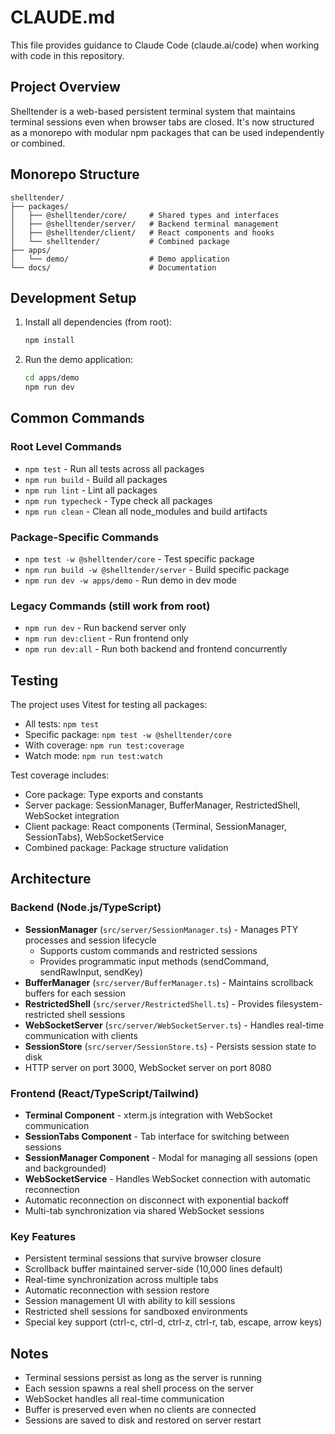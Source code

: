 # CLAUDE.md

This file provides guidance to Claude Code (claude.ai/code) when working with code in this repository.

## Project Overview

Shelltender is a web-based persistent terminal system that maintains terminal sessions even when browser tabs are closed. It's now structured as a monorepo with modular npm packages that can be used independently or combined.

## Monorepo Structure

```
shelltender/
├── packages/
│   ├── @shelltender/core/     # Shared types and interfaces
│   ├── @shelltender/server/   # Backend terminal management
│   ├── @shelltender/client/   # React components and hooks
│   └── shelltender/           # Combined package
├── apps/
│   └── demo/                  # Demo application
└── docs/                      # Documentation
```

## Development Setup

1. Install all dependencies (from root):
   ```bash
   npm install
   ```

2. Run the demo application:
   ```bash
   cd apps/demo
   npm run dev
   ```

## Common Commands

### Root Level Commands
- `npm test` - Run all tests across all packages
- `npm run build` - Build all packages
- `npm run lint` - Lint all packages
- `npm run typecheck` - Type check all packages
- `npm run clean` - Clean all node_modules and build artifacts

### Package-Specific Commands
- `npm test -w @shelltender/core` - Test specific package
- `npm run build -w @shelltender/server` - Build specific package
- `npm run dev -w apps/demo` - Run demo in dev mode

### Legacy Commands (still work from root)
- `npm run dev` - Run backend server only
- `npm run dev:client` - Run frontend only  
- `npm run dev:all` - Run both backend and frontend concurrently

## Testing

The project uses Vitest for testing all packages:

- All tests: `npm test`
- Specific package: `npm test -w @shelltender/core`
- With coverage: `npm run test:coverage`
- Watch mode: `npm run test:watch`

Test coverage includes:
- Core package: Type exports and constants
- Server package: SessionManager, BufferManager, RestrictedShell, WebSocket integration
- Client package: React components (Terminal, SessionManager, SessionTabs), WebSocketService
- Combined package: Package structure validation

## Architecture

### Backend (Node.js/TypeScript)
- **SessionManager** (`src/server/SessionManager.ts`) - Manages PTY processes and session lifecycle
  - Supports custom commands and restricted sessions
  - Provides programmatic input methods (sendCommand, sendRawInput, sendKey)
- **BufferManager** (`src/server/BufferManager.ts`) - Maintains scrollback buffers for each session
- **RestrictedShell** (`src/server/RestrictedShell.ts`) - Provides filesystem-restricted shell sessions
- **WebSocketServer** (`src/server/WebSocketServer.ts`) - Handles real-time communication with clients
- **SessionStore** (`src/server/SessionStore.ts`) - Persists session state to disk
- HTTP server on port 3000, WebSocket server on port 8080

### Frontend (React/TypeScript/Tailwind)
- **Terminal Component** - xterm.js integration with WebSocket communication
- **SessionTabs Component** - Tab interface for switching between sessions
- **SessionManager Component** - Modal for managing all sessions (open and backgrounded)
- **WebSocketService** - Handles WebSocket connection with automatic reconnection
- Automatic reconnection on disconnect with exponential backoff
- Multi-tab synchronization via shared WebSocket sessions

### Key Features
- Persistent terminal sessions that survive browser closure
- Scrollback buffer maintained server-side (10,000 lines default)
- Real-time synchronization across multiple tabs
- Automatic reconnection with session restore
- Session management UI with ability to kill sessions
- Restricted shell sessions for sandboxed environments
- Special key support (ctrl-c, ctrl-d, ctrl-z, ctrl-r, tab, escape, arrow keys)

## Notes

- Terminal sessions persist as long as the server is running
- Each session spawns a real shell process on the server
- WebSocket handles all real-time communication
- Buffer is preserved even when no clients are connected
- Sessions are saved to disk and restored on server restart